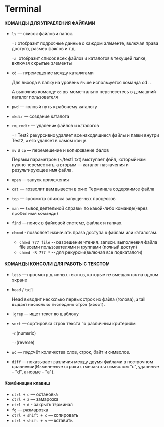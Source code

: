 # Terminal
#### КОМАНДЫ ДЛЯ УПРАВЛЕНИЯ ФАЙЛАМИ

+ `ls` — список файлов и папок.

	`-l` отобразит подробные данные о каждом элементе, включая права доступа, размер файлов и т.д.

	`-a `отобразит список всех файлов и каталогов в текущей папке, включая скрытые элементы

+ `cd` — перемещение между каталогами 

	Для выхода в папку на уровень выше используется команда cd ..

	А выполнив команду `cd` вы моментально перенесетесь в домашний каталог пользователя

+ `pwd` — полный путь к рабочему каталогу 

+ `mkdir` — создание каталога 

+ `rm`, `rmdir` — удаление файлов и каталогов
	
	`-r` Test2 рекурсивно удаляет все находящиеся файлы и папки внутри Test2, а его удаляет в самом конце.

+ `mv` и `cp` — перемещение и копирование фалов 
	
	Первым параметром (~/test1.txt) выступает файл, который нам нужно переместить, а вторым — каталог назначения и результирующее имя файла.

+ `open` — запуск приложения

+ `cat` — позволит вам вывести в окно Терминала содержимое файла

+ `top` — просмотр списока запущенных процессов
+ `man` — вывод деятельной справки по какой-либо команде(через пробел имя команды)

+ `find` — поиск в файловой системе, файлах и папках.

+ `chmod` - позволяет назначать права доступа к файлам или каталогам.
  + `chmod 777 file` -- разрешение чтения, записи, выполнения файла file всеми пользователями и группами (полный доступ)
  + `chmod -R 777 *` -- для рекурсии(включая все подкаталоги)

#### КОМАНДЫ КОНСОЛИ ДЛЯ РАБОТЫ С ТЕКСТОМ

+ `less` — просмотр длинных текстов, которые не вмещаются на одном экране

+ `head` / `tail`

	Head выводит несколько первых строк из файла (голова), а tail выдает несколько последних строк (хвост).

+ `|grep` — ищет текст по шаблону

+ `sort` — сортировка строк текста по различным критериям

	`-n`(numeric)

	`-r`(reverse)
+ `wc` — подсчёт количества слов, строк, байт и символов.

+ `diff` — показывает различия между двумя файлами в построчном сравнении(Измененные строки отмечаются символом "с", удалнные - "d", а новые - "а").

#### Комбинации клавиш

- `ctrl + c` — остановка
- `ctrl + z` — замарозка 
- `ctrl + d` - закрыть терминал
- `fg` — размарозка
- `ctrl + shift + c` — копировать
- `ctrl + shift + v` — вставить

